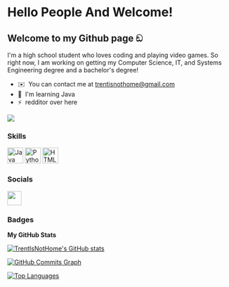Hello People And Welcome!
=====================================================================================================================================

Welcome to my Github page ඞ
---------------------------

I'm a high school student who loves coding and playing video games. So right now, I am working on getting my Computer Science, IT, and Systems Engineering degree and a bachelor's degree!

* ✉️  You can contact me at [trentisnothome@gmail.com](mailto:trentisnothome@gmail.com)
* 🧠  I'm learning Java
* ⚡  redditor over here

<a href="https://www.github.com/TrentIsNotHome" target="_blank" rel="noreferrer"><img
src="https://img.shields.io/github/followers/TrentIsNotHome?logo=github&style=for-the-badge&color=0891b2&labelColor=1c1917" /></a>

### Skills


<p align="left">
<a href="https://www.oracle.com/java/" target="_blank" rel="noreferrer"><img src="https://raw.githubusercontent.com/danielcranney/readme-generator/main/public/icons/skills/java-colored.svg" width="36" height="36" alt="Java" /></a>
<a href="https://www.python.org/" target="_blank" rel="noreferrer"><img src="https://raw.githubusercontent.com/danielcranney/readme-generator/main/public/icons/skills/python-colored.svg" width="36" height="36" alt="Python" /></a>
<a href="https://developer.mozilla.org/en-US/docs/Glossary/HTML5" target="_blank" rel="noreferrer"><img src="https://raw.githubusercontent.com/danielcranney/readme-generator/main/public/icons/skills/html5-colored.svg" width="36" height="36" alt="HTML5" /></a>
</p>


### Socials

<p align="left"> <a href="https://www.github.com/TrentIsNotHome" target="_blank" rel="noreferrer"><img src="https://raw.githubusercontent.com/danielcranney/readme-generator/main/public/icons/socials/github-dark.svg" width="32" height="32" /></a></p>

### Badges

<b>My GitHub Stats</b>

<a href="http://www.github.com/TrentIsNotHome"><img src="https://github-readme-stats.vercel.app/api?username=TrentIsNotHome&show_icons=true&hide=&count_private=true&title_color=0891b2&text_color=ffffff&icon_color=0891b2&bg_color=1c1917&hide_border=true&show_icons=true" alt="TrentIsNotHome's GitHub stats" /></a>

<a href="http://www.github.com/TrentIsNotHome"><img src="https://activity-graph.herokuapp.com/graph?username=TrentIsNotHome&bg_color=1c1917&color=ffffff&line=0891b2&point=ffffff&area_color=1c1917&area=true&hide_border=true&custom_title=GitHub%20Commits%20Graph" alt="GitHub Commits Graph" /></a>

<a href="https://github.com/TrentIsNotHome" align="left"><img src="https://github-readme-stats.vercel.app/api/top-langs/?username=TrentIsNotHome&langs_count=10&title_color=0891b2&text_color=ffffff&icon_color=0891b2&bg_color=1c1917&hide_border=true&locale=en&custom_title=Top%20%Languages" alt="Top Languages" /></a>
